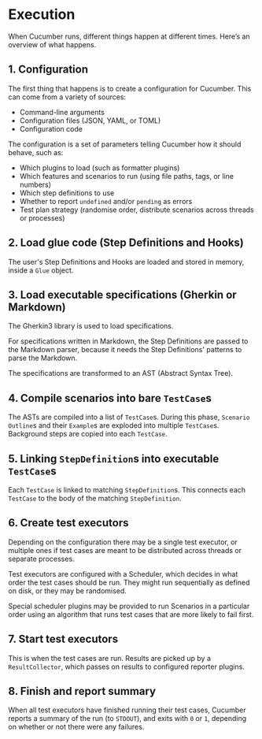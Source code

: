 # Execution

When Cucumber runs, different things happen at different times.
Here’s an overview of what happens.

## 1. Configuration

The first thing that happens is to create a configuration for Cucumber.
This can come from a variety of sources:

* Command-line arguments
* Configuration files (JSON, YAML, or TOML)
* Configuration code

The configuration is a set of parameters telling Cucumber how it should
behave, such as:

* Which plugins to load (such as formatter plugins)
* Which features and scenarios to run (using file paths, tags, or line numbers)
* Which step definitions to use
* Whether to report `undefined` and/or `pending` as errors
* Test plan strategy (randomise order, distribute scenarios across threads or processes)

## 2. Load glue code (Step Definitions and Hooks)

The user's Step Definitions and Hooks are loaded and stored in
memory, inside a `Glue` object.

## 3. Load executable specifications (Gherkin or Markdown)

The Gherkin3 library is used to load specifications. 

For specifications written in Markdown, the Step Definitions
are passed to the Markdown parser, because it needs the
Step Definitions' patterns to parse the Markdown.

The specifications are transformed to an AST (Abstract Syntax Tree).

## 4. Compile scenarios into bare `TestCase`s

The ASTs are compiled into a list of `TestCase`s. During this phase,
`Scenario Outline`s and their `Example`s are exploded into multiple 
`TestCase`s.  Background steps are copied into each `TestCase`.

## 5. Linking `StepDefinition`s into executable `TestCase`s

Each `TestCase` is linked to matching `StepDefinition`s. This connects
each `TestCase` to the body of the matching `StepDefinition`.

## 6. Create test executors

Depending on the configuration there may be a single test executor,
or multiple ones if test cases are meant to be distributed across
threads or separate processes.

Test executors are configured with a Scheduler, which decides in
what order the test cases should be run. They might run sequentially
as defined on disk, or they may be randomised. 

Special scheduler plugins may be provided to run Scenarios in a 
particular order using an algorithm that runs test cases that are 
more likely to fail first.

## 7. Start test executors

This is when the test cases are run. Results are picked up by a
`ResultCollector`, which passes on results to configured reporter
plugins.

## 8. Finish and report summary

When all test executors have finished running their test cases,
Cucumber reports a summary of the run (to `STDOUT`), and exits
with `0` or `1`, depending on whether or not there were any failures.
